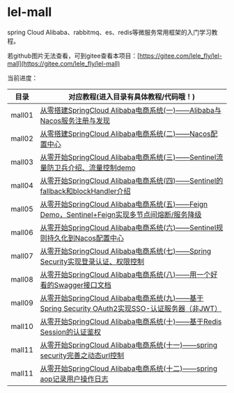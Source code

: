 # lel-mall
  spring Cloud Alibaba、rabbitmq、es、redis等微服务常用框架的入门学习教程。
  
  若github图片无法查看，可到gitee查看本项目：[https://gitee.com/lele_fly/lel-mall](https://gitee.com/lele_fly/lel-mall)

当前进度：  

  目录     | 对应教程(进入目录有具体教程/代码哦！)  
-------- | -----
mall01  | [从零搭建SpringCloud Alibaba电商系统(一)——Alibaba与Nacos服务注册与发现](https://github.com/flyChineseBoy/lel-mall/tree/master/mall01)
mall02  | [从零搭建SpringCloud Alibaba电商系统(二)——Nacos配置中心](https://github.com/flyChineseBoy/lel-mall/tree/master/mall02)
mall03  | [从零开始SpringCloud Alibaba电商系统(三)——Sentinel流量防卫兵介绍、流量控制demo](https://github.com/flyChineseBoy/lel-mall/tree/master/mall03)
mall04  | [从零开始SpringCloud Alibaba电商系统(四)——Sentinel的fallback和blockHandler介绍](https://github.com/flyChineseBoy/lel-mall/tree/master/mall04)
mall05  | [从零开始SpringCloud Alibaba电商系统(五)——Feign Demo，Sentinel+Feign实现多节点间熔断/服务降级](https://github.com/flyChineseBoy/lel-mall/tree/master/mall05)
mall06  | [从零开始SpringCloud Alibaba电商系统(六)——Sentinel规则持久化到Nacos配置中心](https://github.com/flyChineseBoy/lel-mall/tree/master/mall06)
mall07  | [从零开始SpringCloud Alibaba电商系统(七)——Spring Security实现登录认证、权限控制](https://github.com/flyChineseBoy/lel-mall/tree/master/mall07)
mall08  | [从零开始SpringCloud Alibaba电商系统(八)——用一个好看的Swagger接口文档](https://github.com/flyChineseBoy/lel-mall/tree/master/mall08)
mall09  | [从零开始SpringCloud Alibaba电商系统(九)——基于Spring Security OAuth2实现SSO-认证服务器（非JWT）](https://github.com/flyChineseBoy/lel-mall/tree/master/mall09)
mall10  | [从零开始SpringCloud Alibaba电商系统(十)——基于Redis Session的认证鉴权](https://github.com/flyChineseBoy/lel-mall/tree/master/mall10) 
mall11  |[从零开始SpringCloud Alibaba电商系统(十一)——spring security完善之动态url控制](https://github.com/flyChineseBoy/lel-mall/tree/master/mall11)
mall11  |[从零开始SpringCloud Alibaba电商系统(十二)——spring aop记录用户操作日志](https://github.com/flyChineseBoy/lel-mall/tree/master/mall11)


